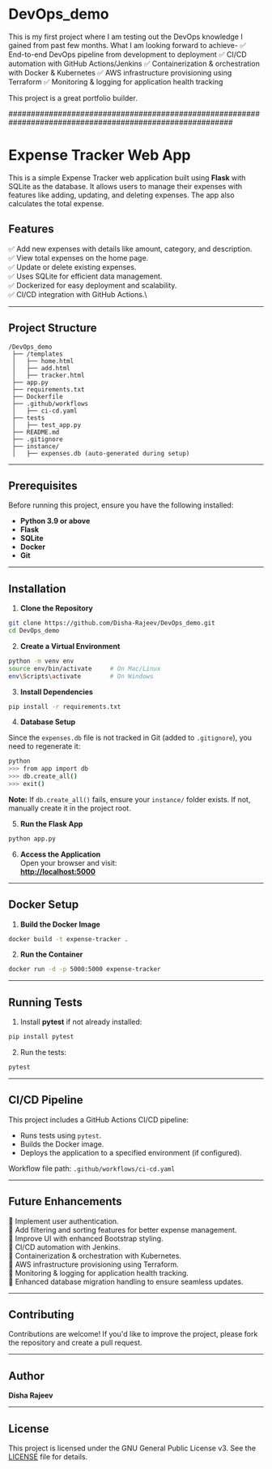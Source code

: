 # DevOps_demo
This is my first project where I am testing out the DevOps knowledge I gained from past few months.
What I am looking forward to achieve-
      ✅ End-to-end DevOps pipeline from development to deployment
      ✅ CI/CD automation with GitHub Actions/Jenkins
      ✅ Containerization & orchestration with Docker & Kubernetes
      ✅ AWS infrastructure provisioning using Terraform
      ✅ Monitoring & logging for application health tracking

This project is a great portfolio builder.

##########################################################################################################

# Expense Tracker Web App

This is a simple Expense Tracker web application built using **Flask** with SQLite as the database. It allows users to manage their expenses with features like adding, updating, and deleting expenses. The app also calculates the total expense.

## Features

✅ Add new expenses with details like amount, category, and description.\
✅ View total expenses on the home page.\
✅ Update or delete existing expenses.\
✅ Uses SQLite for efficient data management.\
✅ Dockerized for easy deployment and scalability.\
✅ CI/CD integration with GitHub Actions.\

---

## Project Structure

```
/DevOps_demo
 ├── /templates
 │   ├── home.html
 │   ├── add.html
 │   ├── tracker.html
 ├── app.py
 ├── requirements.txt
 ├── Dockerfile
 ├── .github/workflows
 │   ├── ci-cd.yaml
 ├── tests
 │   ├── test_app.py
 ├── README.md
 ├── .gitignore
 ├── instance/
 │   ├── expenses.db (auto-generated during setup)
```

---

## Prerequisites

Before running this project, ensure you have the following installed:

- **Python 3.9 or above**
- **Flask**
- **SQLite**
- **Docker**
- **Git**

---

## Installation

1. **Clone the Repository**

```bash
git clone https://github.com/Disha-Rajeev/DevOps_demo.git
cd DevOps_demo
```

2. **Create a Virtual Environment**

```bash
python -m venv env
source env/bin/activate     # On Mac/Linux
env\Scripts\activate        # On Windows
```

3. **Install Dependencies**

```bash
pip install -r requirements.txt
```

4. **Database Setup**

Since the `expenses.db` file is not tracked in Git (added to `.gitignore`), you need to regenerate it:

```bash
python
>>> from app import db
>>> db.create_all()
>>> exit()
```

**Note:** If `db.create_all()` fails, ensure your `instance/` folder exists. If not, manually create it in the project root.

5. **Run the Flask App**

```bash
python app.py
```

6. **Access the Application**\
   Open your browser and visit:\
   **[http://localhost:5000](http://localhost:5000)**

---

## Docker Setup

1. **Build the Docker Image**

```bash
docker build -t expense-tracker .
```

2. **Run the Container**

```bash
docker run -d -p 5000:5000 expense-tracker
```

---

## Running Tests

1. Install **pytest** if not already installed:

```bash
pip install pytest
```

2. Run the tests:

```bash
pytest
```

---

## CI/CD Pipeline

This project includes a GitHub Actions CI/CD pipeline:

- Runs tests using `pytest`.
- Builds the Docker image.
- Deploys the application to a specified environment (if configured).

Workflow file path: `.github/workflows/ci-cd.yaml`

---

## Future Enhancements

🔹 Implement user authentication.\
🔹 Add filtering and sorting features for better expense management.\
🔹 Improve UI with enhanced Bootstrap styling.\
🔹 CI/CD automation with Jenkins.\
🔹 Containerization & orchestration with Kubernetes.\
🔹 AWS infrastructure provisioning using Terraform.\
🔹 Monitoring & logging for application health tracking.\
🔹 Enhanced database migration handling to ensure seamless updates.

---

## Contributing

Contributions are welcome! If you'd like to improve the project, please fork the repository and create a pull request.

---

## Author

**Disha Rajeev**

---

## License

This project is licensed under the GNU General Public License v3. See the [LICENSE](LICENSE) file for details.



